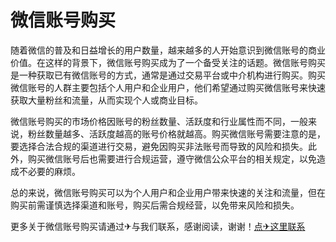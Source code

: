 # 微信账号购买

随着微信的普及和日益增长的用户数量，越来越多的人开始意识到微信账号的商业价值。在这样的背景下，微信账号购买成为了一个备受关注的话题。微信账号购买是一种获取已有微信账号的方式，通常是通过交易平台或中介机构进行购买。购买微信账号的人群主要包括个人用户和企业用户，他们希望通过购买微信账号来快速获取大量粉丝和流量，从而实现个人或商业目标。

微信账号购买的市场价格因账号的粉丝数量、活跃度和行业属性而不同，一般来说，粉丝数量越多、活跃度越高的账号价格就越高。购买微信账号需要注意的是，要选择合法合规的渠道进行交易，避免因购买非法账号而导致的风险和损失。此外，购买微信账号后也需要进行合规运营，遵守微信公众平台的相关规定，以免造成不必要的麻烦。

总的来说，微信账号购买可以为个人用户和企业用户带来快速的关注和流量，但在购买前需谨慎选择渠道和账号，购买后需合规经营，以免带来风险和损失。

更多关于微信账号购买请通过✈与我们联系，感谢阅读，谢谢！[点✈这里联系](https://t.me/lm66bot)